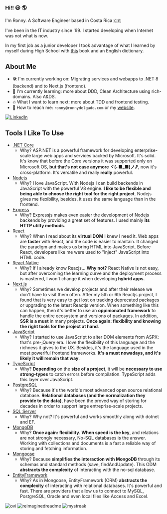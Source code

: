 ### Hi!! 😃 🌎 

I'm Ronny. A Software Engineer based in Costa Rica 🇨🇷

I've been in the IT industry since '99. I started developing when Internet was not what is now. 

In my first job as a junior developer I took advantage of what I learned by myself during High School with [this](https://www.amazon.com/Microsoft-Visual-Basic-6-0-Programmers/dp/1572318635) book and an English dictionary.

## About Me

- 🛠️ I'm currently working on: Migrating services and webapps to .NET 8 (backend) and to Next.js (frontend).
- 🌳 I'm currently learning: more about DDD, Clean Architecture using rich-domains. Also A&DS.
- 🔥 What I want to learn next: more about TDD and frontend testing.
- 📮 How to reach me: `ronny@ronnydelgado.com` or my [website](https://www.ronnydelgado.com).

<a href="https://www.linkedin.com/in/ronnydelgado/" target="_blank"><img src="https://img.shields.io/badge/LinkedIn-%230077B5.svg?&style=flat-square&logo=linkedin&logoColor=white" alt="LinkedIn"></a>

## Tools I Like To Use
- [.NET Core](https://dotnet.microsoft.com/en-us/apps/aspnet)
  - Why? ASP.NET is a powerful framework for developing enterprise-scale large web apps and services backed by Microsoft. It's solid. It's know that before the Core versions it was supported only on Microsoft OS, **but that's not case anymore ヾ(⌐■_■)ノ♪**, now it's cross-platform. It's versatile and really **really** powerful.
- [Nodejs](https://nodejs.org/en/)
  - Why? I love JavaScript. With Nodejs I can build backends in JavaScript with the powerful V8 engine. **I like to be flexible and being able to choose the right tool for the right project**. Nodejs gives me flexibility, besides, it uses the same language than in the frontend.
- [Express](https://expressjs.com/)
  - Why? Expressjs makes even easier the development of Nodejs backends by providing a great set of features. I used mainly **its HTTP utilty methods**.
- [React](https://reactjs.org)
  - Why? When I read about its **virtual DOM** I knew I need it. Web apps are **faster** with React, and the code is easier to mantain. It changed the paradigm and makes us bring HTML into JavaScript. Before React, developers like me were used to "inject" JavaScript into HTML code.
- [React Native](https://reactnative.dev/)
  - Why? If I already know Reacjs... **Why not?** React Native is not easy, but after overcoming the learning curve and the deployment process is mastered, I won't change it when developing **hybrid apps**.
- [Next.js](https://nextjs.org/)
  - Why? Sometimes we develop projects and after their release we don't have to visit them often. After my 5th or 6th Reactjs project, I found that is very easy to get lost on tracking deprecated packages or upgrading to the latest Reactjs version. When something like this can happen, then it's better to use an **oppinionated framework** to handle the entire ecosystem and versions of packages. In addition, **SSR is a must** in many projects. **Once again: flexibility and knowing the right tools for the project at hand**.
- [JavaScript](https://www.javascript.com/)
  - Why? I started to use JavaScript to alter DOM elements from ASPX: that's pre-jQuery era. I love the flexibility of this language and the richness it gives to the UX. Besides, it's the language used in the most powerlful frontend frameworks. **It's a must nowadays, and it's likely it will remain that way**.
- [TypeScript](https://www.typescriptlang.org/)
  - Why? **Depending** on the **size of a project**, it will be **necessary to use strong-types** to catch errors before compilation. TypeScript adds this layer over JavaScript.
- [PostgreSQL](https://www.postgresql.org)
  - Why? Because it's the world's most advanced open source relational database. **Relational databases (and the normalization they provide to the data)**, have been the proved way of storing for decades in order to support large entreprise-scale projects.
- [SQL Server](www.microsoft.com/sql-server)
  - Why? Why not? It's powerful and works smoothly along with dotnet and EF.
- [MongoDB](https://www.mongodb.com/)
  - Why? **Once again: flexibility**. **When speed is the key**, and relations are not strongly necessary, No-SQL databases is the answer. Working with collections and documents is a fast a reliable way of storing and fetching information.
- [Mongoose](https://mongoosejs.com/)
  - Why? Because **simplifies the interaction with MongoDB** through its schemas and standard methods (save, findAndUpdate). This ODM **abstracts the complexity** of interacting with the no-sql database.
- [EntityFramework](msdn.microsoft.com/en-us/data/ef.aspx)
  - Why? As in Mongoose, EntityFramework (ORM) **abstracts the complexity** of interacting with relational databases. It's powerful and fast. There are providers that allow us to connect to MySQL, PostgreSQL, Oracle and even local files like Access and Excel.

 <img src="https://github-readme-stats.vercel.app/api/top-langs?username=ronnythedev&show_icons=true&locale=en&layout=compact&theme=chartreuse-dark" alt="ovi" />

 <img src="https://myreadme.vercel.app/api/embed/ronnythedev?panels=userstatistics,toplanguages,commitgraph" alt="reimaginedreadme" />

 <img src="https://github-readme-streak-stats.herokuapp.com/?user=ronnythedev&theme=tokyonight" alt="mystreak"/>

  
